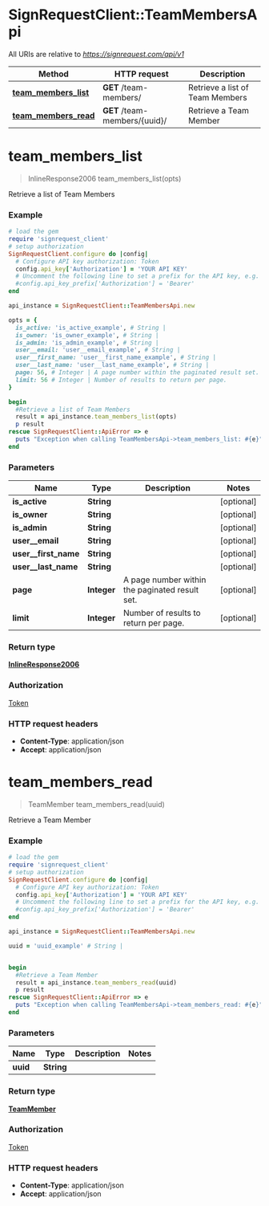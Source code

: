 # SignRequestClient::TeamMembersApi

All URIs are relative to *https://signrequest.com/api/v1*

Method | HTTP request | Description
------------- | ------------- | -------------
[**team_members_list**](TeamMembersApi.md#team_members_list) | **GET** /team-members/ | Retrieve a list of Team Members
[**team_members_read**](TeamMembersApi.md#team_members_read) | **GET** /team-members/{uuid}/ | Retrieve a Team Member


# **team_members_list**
> InlineResponse2006 team_members_list(opts)

Retrieve a list of Team Members



### Example
```ruby
# load the gem
require 'signrequest_client'
# setup authorization
SignRequestClient.configure do |config|
  # Configure API key authorization: Token
  config.api_key['Authorization'] = 'YOUR API KEY'
  # Uncomment the following line to set a prefix for the API key, e.g. 'Bearer' (defaults to nil)
  #config.api_key_prefix['Authorization'] = 'Bearer'
end

api_instance = SignRequestClient::TeamMembersApi.new

opts = { 
  is_active: 'is_active_example', # String | 
  is_owner: 'is_owner_example', # String | 
  is_admin: 'is_admin_example', # String | 
  user__email: 'user__email_example', # String | 
  user__first_name: 'user__first_name_example', # String | 
  user__last_name: 'user__last_name_example', # String | 
  page: 56, # Integer | A page number within the paginated result set.
  limit: 56 # Integer | Number of results to return per page.
}

begin
  #Retrieve a list of Team Members
  result = api_instance.team_members_list(opts)
  p result
rescue SignRequestClient::ApiError => e
  puts "Exception when calling TeamMembersApi->team_members_list: #{e}"
end
```

### Parameters

Name | Type | Description  | Notes
------------- | ------------- | ------------- | -------------
 **is_active** | **String**|  | [optional] 
 **is_owner** | **String**|  | [optional] 
 **is_admin** | **String**|  | [optional] 
 **user__email** | **String**|  | [optional] 
 **user__first_name** | **String**|  | [optional] 
 **user__last_name** | **String**|  | [optional] 
 **page** | **Integer**| A page number within the paginated result set. | [optional] 
 **limit** | **Integer**| Number of results to return per page. | [optional] 

### Return type

[**InlineResponse2006**](InlineResponse2006.md)

### Authorization

[Token](../README.md#Token)

### HTTP request headers

 - **Content-Type**: application/json
 - **Accept**: application/json



# **team_members_read**
> TeamMember team_members_read(uuid)

Retrieve a Team Member



### Example
```ruby
# load the gem
require 'signrequest_client'
# setup authorization
SignRequestClient.configure do |config|
  # Configure API key authorization: Token
  config.api_key['Authorization'] = 'YOUR API KEY'
  # Uncomment the following line to set a prefix for the API key, e.g. 'Bearer' (defaults to nil)
  #config.api_key_prefix['Authorization'] = 'Bearer'
end

api_instance = SignRequestClient::TeamMembersApi.new

uuid = 'uuid_example' # String | 


begin
  #Retrieve a Team Member
  result = api_instance.team_members_read(uuid)
  p result
rescue SignRequestClient::ApiError => e
  puts "Exception when calling TeamMembersApi->team_members_read: #{e}"
end
```

### Parameters

Name | Type | Description  | Notes
------------- | ------------- | ------------- | -------------
 **uuid** | **String**|  | 

### Return type

[**TeamMember**](TeamMember.md)

### Authorization

[Token](../README.md#Token)

### HTTP request headers

 - **Content-Type**: application/json
 - **Accept**: application/json




